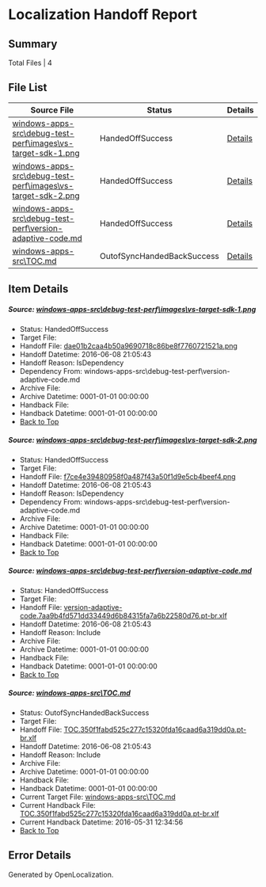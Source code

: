 # <a name='report-top'></a> Localization Handoff Report

## Summary
 Total Files | 4

## File List
 Source File | Status | Details 
 ----------- | ------ | ------- 
 [windows-apps-src\debug-test-perf\images\vs-target-sdk-1.png](https://github.com/Microsoft/windows-apps/blob/d7b22adc3e4b8122d5a150e8ca667971d6052fd1/windows-apps-src/debug-test-perf/images/vs-target-sdk-1.png) | HandedOffSuccess | [Details](#dae01b2caa4b50a9690718c86be8f7760721521a1966)
 [windows-apps-src\debug-test-perf\images\vs-target-sdk-2.png](https://github.com/Microsoft/windows-apps/blob/d7b22adc3e4b8122d5a150e8ca667971d6052fd1/windows-apps-src/debug-test-perf/images/vs-target-sdk-2.png) | HandedOffSuccess | [Details](#f7ce4e39480958f0a487f43a50f1d9e5cb4beef41967)
 [windows-apps-src\debug-test-perf\version-adaptive-code.md](https://github.com/Microsoft/windows-apps/blob/8c454262398843f09fbcff6a218cc82369a5b829/windows-apps-src/debug-test-perf/version-adaptive-code.md) | HandedOffSuccess | [Details](#8ed92160837f6cd4e70f7a44791fdf6e67d35e201984)
 [windows-apps-src\TOC.md](https://github.com/Microsoft/windows-apps/blob/34c5dfbb2deb5ff7ba87607a9b196bac83b056b0/windows-apps-src/TOC.md) | OutofSyncHandedBackSuccess | [Details](#8db95e19c953e45a6bc1137c77ea8a557781868a3775)

## Item Details
##### <a name='dae01b2caa4b50a9690718c86be8f7760721521a1966'></a> Source: [windows-apps-src\debug-test-perf\images\vs-target-sdk-1.png](https://github.com/Microsoft/windows-apps/blob/d7b22adc3e4b8122d5a150e8ca667971d6052fd1/windows-apps-src/debug-test-perf/images/vs-target-sdk-1.png)
* Status: HandedOffSuccess
* Target File: 
* Handoff File: [dae01b2caa4b50a9690718c86be8f7760721521a.png](https://github.com/Microsoft/WDG.handoff/blob/bf64421944ac87c40802acb94e0e5f18e912fc92/ol-handoff/Microsoft/windows-apps.pt-br/master/dae01b2caa4b50a9690718c86be8f7760721521a.png)
* Handoff Datetime: 2016-06-08 21:05:43
* Handoff Reason: IsDependency
* Dependency From: windows-apps-src\debug-test-perf\version-adaptive-code.md
* Archive File: 
* Archive Datetime: 0001-01-01 00:00:00
* Handback File: 
* Handback Datetime: 0001-01-01 00:00:00
* [Back to Top](#report-top)

##### <a name='f7ce4e39480958f0a487f43a50f1d9e5cb4beef41967'></a> Source: [windows-apps-src\debug-test-perf\images\vs-target-sdk-2.png](https://github.com/Microsoft/windows-apps/blob/d7b22adc3e4b8122d5a150e8ca667971d6052fd1/windows-apps-src/debug-test-perf/images/vs-target-sdk-2.png)
* Status: HandedOffSuccess
* Target File: 
* Handoff File: [f7ce4e39480958f0a487f43a50f1d9e5cb4beef4.png](https://github.com/Microsoft/WDG.handoff/blob/bf64421944ac87c40802acb94e0e5f18e912fc92/ol-handoff/Microsoft/windows-apps.pt-br/master/f7ce4e39480958f0a487f43a50f1d9e5cb4beef4.png)
* Handoff Datetime: 2016-06-08 21:05:43
* Handoff Reason: IsDependency
* Dependency From: windows-apps-src\debug-test-perf\version-adaptive-code.md
* Archive File: 
* Archive Datetime: 0001-01-01 00:00:00
* Handback File: 
* Handback Datetime: 0001-01-01 00:00:00
* [Back to Top](#report-top)

##### <a name='8ed92160837f6cd4e70f7a44791fdf6e67d35e201984'></a> Source: [windows-apps-src\debug-test-perf\version-adaptive-code.md](https://github.com/Microsoft/windows-apps/blob/8c454262398843f09fbcff6a218cc82369a5b829/windows-apps-src/debug-test-perf/version-adaptive-code.md)
* Status: HandedOffSuccess
* Target File: 
* Handoff File: [version-adaptive-code.7aa9b4fd571dd33449d6b84315fa7a6b22580d76.pt-br.xlf](https://github.com/Microsoft/WDG.handoff/blob/bf64421944ac87c40802acb94e0e5f18e912fc92/ol-handoff/Microsoft/windows-apps.pt-br/master/version-adaptive-code.7aa9b4fd571dd33449d6b84315fa7a6b22580d76.pt-br.xlf)
* Handoff Datetime: 2016-06-08 21:05:43
* Handoff Reason: Include
* Archive File: 
* Archive Datetime: 0001-01-01 00:00:00
* Handback File: 
* Handback Datetime: 0001-01-01 00:00:00
* [Back to Top](#report-top)

##### <a name='8db95e19c953e45a6bc1137c77ea8a557781868a3775'></a> Source: [windows-apps-src\TOC.md](https://github.com/Microsoft/windows-apps/blob/34c5dfbb2deb5ff7ba87607a9b196bac83b056b0/windows-apps-src/TOC.md)
* Status: OutofSyncHandedBackSuccess
* Target File: 
* Handoff File: [TOC.350f1fabd525c277c15320fda16caad6a319dd0a.pt-br.xlf](https://github.com/Microsoft/WDG.handoff/blob/bf64421944ac87c40802acb94e0e5f18e912fc92/ol-handoff/Microsoft/windows-apps.pt-br/master/TOC.350f1fabd525c277c15320fda16caad6a319dd0a.pt-br.xlf)
* Handoff Datetime: 2016-06-08 21:05:43
* Handoff Reason: Include
* Archive File: 
* Archive Datetime: 0001-01-01 00:00:00
* Handback File: 
* Handback Datetime: 0001-01-01 00:00:00
* Current Target File: [windows-apps-src\TOC.md](https://github.com/Microsoft/windows-apps.pt-br/blob/ada805836c3479ab8aa6b2f72b4db9010e208812/windows-apps-src/TOC.md)
* Current Handback File: [TOC.350f1fabd525c277c15320fda16caad6a319dd0a.pt-br.xlf](https://github.com/Microsoft/WDG.handback/blob/54ba89e7241c18d09319524e8f814154f78b5af6/ol-handback/Microsoft/windows-apps.pt-br/master/TOC.350f1fabd525c277c15320fda16caad6a319dd0a.pt-br.xlf)
* Current Handback Datetime: 2016-05-31 12:34:56
* [Back to Top](#report-top)


## Error Details

Generated by OpenLocalization.
